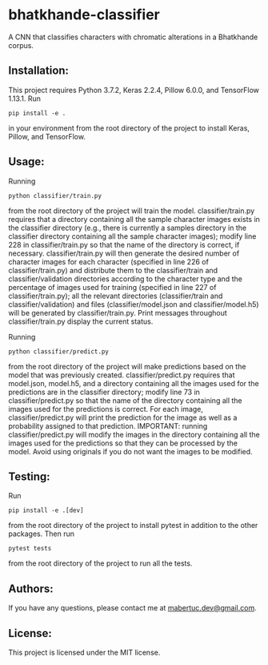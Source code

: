# bhatkhande-classifier
A CNN that classifies characters with chromatic alterations in a Bhatkhande corpus.

## Installation:

This project requires Python 3.7.2, Keras 2.2.4, Pillow 6.0.0, and TensorFlow 1.13.1. Run 
```
pip install -e .
``` 
in your environment from the root directory of the project to install Keras, Pillow, and TensorFlow.

## Usage:

Running 
```
python classifier/train.py
``` 
from the root directory of the project will train the model. classifier/train.py requires that a directory containing all the sample character images exists in the classifier directory (e.g., there is currently a samples directory in the classifier directory containing all the sample character images); modify line 228 in classifier/train.py so that the name of the directory is correct, if necessary. classifier/train.py will then generate the desired number of character images for each character (specified in line 226 of classifier/train.py) and distribute them to the classifier/train and classifier/validation directories according to the character type and the percentage of images used for training (specified in line 227 of classifier/train.py); all the relevant directories (classifier/train and classifier/validation) and files (classifier/model.json and classifier/model.h5) will be generated by classifier/train.py. Print messages throughout classifier/train.py display the current status.

Running 
```
python classifier/predict.py
``` 
from the root directory of the project will make predictions based on the model that was previously created. classifier/predict.py requires that model.json, model.h5, and a directory containing all the images used for the predictions are in the classifier directory; modify line 73 in classifier/predict.py so that the name of the directory containing all the images used for the predictions is correct. For each image, classifier/predict.py will print the prediction for the image as well as a probability assigned to that prediction. IMPORTANT: running classifier/predict.py will modify the images in the directory containing all the images used for the predictions so that they can be processed by the model. Avoid using originals if you do not want the images to be modified.

## Testing:

Run 
```
pip install -e .[dev]
``` 
from the root directory of the project to install pytest in addition to the other packages. Then run 
```
pytest tests
``` 
from the root directory of the project to run all the tests.

## Authors:

If you have any questions, please contact me at <mabertuc.dev@gmail.com>.

## License:

This project is licensed under the MIT license.
